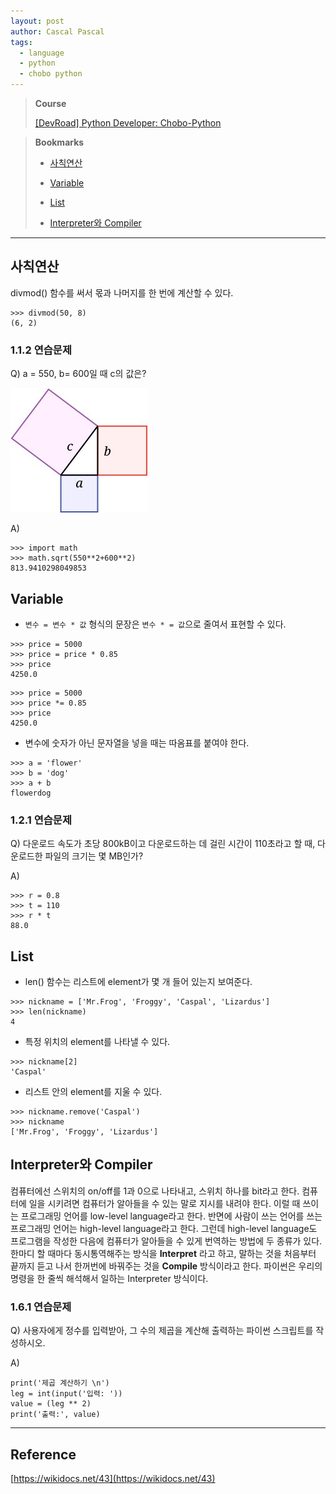 ```yaml
---
layout: post
author: Cascal Pascal
tags:
  - language
  - python
  - chobo python
---
```


>**Course**
>
>[[DevRoad] Python Developer: Chobo-Python](https://cascalpascal.github.io/devroad-python-developer)

>**Bookmarks**
>
>- [사칙연산](#사칙연산)
>
>- [Variable](#variable)
>
>- [List](#list)
>
>- [Interpreter와 Compiler](#interpreter와-compiler)

---


## 사칙연산

divmod() 함수를 써서 몫과 나머지를 한 번에 계산할 수 있다.

```
>>> divmod(50, 8)
(6, 2)
```

### 1.1.2 연습문제

Q) a = 550, b= 600일 때 c의 값은?

![python-1-1-2-exercise](https://github.com/cascalpascal/cascalpascal.github.io/blob/master/assets/images/favicon/Pasted%20image%2020240312230104.png?raw=true)

A)

```
>>> import math
>>> math.sqrt(550**2+600**2)
813.9410298049853
```

## Variable

- ```변수 = 변수 * 값``` 형식의 문장은 ```변수 * = 값```으로 줄여서 표현할 수 있다.
  
```
>>> price = 5000
>>> price = price * 0.85
>>> price
4250.0
```

```
>>> price = 5000
>>> price *= 0.85
>>> price
4250.0
```

- 변수에 숫자가 아닌 문자열을 넣을 때는 따옴표를 붙여야 한다.

```
>>> a = 'flower'
>>> b = 'dog'
>>> a + b
flowerdog
```

### 1.2.1 연습문제

Q) 다운로드 속도가 초당 800kB이고 다운로드하는 데 걸린 시간이 110초라고 할 때, 다운로드한 파일의 크기는 몇 MB인가?

A)

```
>>> r = 0.8
>>> t = 110
>>> r * t
88.0
```

## List

- len() 함수는 리스트에 element가 몇 개 들어 있는지 보여준다.
  
```
>>> nickname = ['Mr.Frog', 'Froggy', 'Caspal', 'Lizardus']
>>> len(nickname)
4
```

- 특정 위치의 element를 나타낼 수 있다.

```
>>> nickname[2]
'Caspal'
```

- 리스트 안의 element를 지울 수 있다.

```
>>> nickname.remove('Caspal')
>>> nickname
['Mr.Frog', 'Froggy', 'Lizardus']
```

## Interpreter와 Compiler

컴퓨터에선 스위치의 on/off를 1과 0으로 나타내고, 스위치 하나를 bit라고 한다. 컴퓨터에 일을 시키려면 컴퓨터가 알아들을 수 있는 말로 지시를 내려야 한다. 이럴 때 쓰이는 프로그래밍 언어를 low-level language라고 한다. 반면에 사람이 쓰는 언어를 쓰는 프로그래밍 언어는 high-level language라고 한다. 그런데 high-level language도 프로그램을 작성한 다음에 컴퓨터가 알아들을 수 있게 번역하는 방법에 두 종류가 있다. 한마디 할 때마다 동시통역해주는 방식을 **Interpret** 라고 하고, 말하는 것을 처음부터 끝까지 듣고 나서 한꺼번에 바꿔주는 것을 **Compile** 방식이라고 한다. 파이썬은 우리의 명령을 한 줄씩 해석해서 일하는 Interpreter 방식이다.

### 1.6.1 연습문제

Q) 사용자에게 정수를 입력받아, 그 수의 제곱을 계산해 출력하는 파이썬 스크립트를 작성하시오.

A)

```
print('제곱 계산하기 \n')  
leg = int(input('입력: '))  
value = (leg ** 2)  
print('출력:', value)
```





---

## Reference

[https://wikidocs.net/43](https://wikidocs.net/43)
